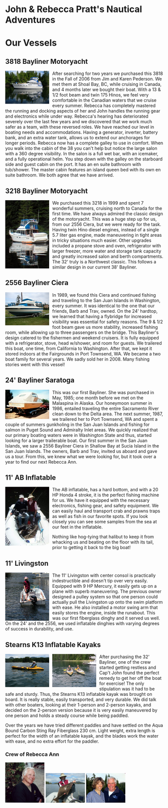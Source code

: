# John & Rebecca Pratt's Nautical Adventures

# Our Vessels

## 3818 Bayliner Motoryacht
<a href="https://raw.githubusercontent.com/Rkayak/pratt/images/NEW/RebeccaAnnIV.png" rel="lightbox[Boats]" title="Rebecca Ann IV"><img src="https://raw.githubusercontent.com/Rkayak/pratt/images/NEW/RebeccaAnnIV.png" alt="Rebecca Ann IV" width="140px" style="float: left; padding-right: 10px;"></a>
After searching for two years we purchased this 3818 in the Fall of 2006 from Jim and Karen Pederson. We met them at Shoal Bay, BC, while cruising in Canada, and 4 months later we bought their boat. With a 13 & 1/2 foot beam and twin 175 Hinos, we feel very comfortable in the Canadian waters that we cruise every summer. Rebecca has completely mastered the running and docking aspects of her and John handles the running gear and electronics while under way. Rebecca's hearing has deteriorated severely over the last few years and we discovered that we work much safer as a team, with these reversed roles. We have reached our level in boating needs and accommodations. Having a generator, inverter, battery bank, and an extra water tank, allows us to extend our anchorages for longer periods. Rebecca now has a complete galley to use in comfort. When you walk into the cabin of the 38 you can't help but notice the large salon with a 360 degree visibility. In the salon is a full wet bar, with an icemaker, and a fully operational helm. You step down with the galley on the starboard side and guest cabin on the port. It has an en suite bathroom with tub/shower. The master cabin features an island queen bed with its own en suite bathroom. We both agree that we have arrived.


## 3218 Bayliner Motoryacht
<a href="https://raw.githubusercontent.com/Rkayak/pratt/images/NEW/RebeccaAnnIII.png" rel="lightbox[Boats]" title="Rebecca Ann III"><img src="https://raw.githubusercontent.com/Rkayak/pratt/images/NEW/RebeccaAnnIII.png" alt="Rebecca Ann III" width="140px" style="float: left; padding-right: 10px;"></a>
We purchased this 3218 in 1999 and spent 7 wonderful summers, cruising north to Canada for the first time. We have always admired the classic design of the motoryacht. This was a huge step up for us, from our 2556 Ciera, but we were ready for the task. Having twin Hino diesel engines, instead of a single 5.7 liter gas engine, made maneuvering in tight areas in tricky situations much easier. Other upgrades included a propane stove and oven, refrigerator with larger freezer, more water and storage tank capacity and greatly increased salon and berth compartments. The 32' truly is a Northwest classic. This follows a similar design in our current 38' Bayliner.


## 2556 Bayliner Ciera
<a href="https://raw.githubusercontent.com/Rkayak/pratt/images/NEW/RebeccaAnnII.png" rel="lightbox[Boats]" title="Rebecca Ann II"><img src="https://raw.githubusercontent.com/Rkayak/pratt/images/NEW/RebeccaAnnII.png" alt="Rebecca Ann II" width="140px" style="float: left; padding-right: 10px;"></a>
In 1989, we found this Ciera and continued fishing and traveling to the San Juan Islands in Washington, every summer. It was identical to the one that our friends, Barb and Trav, owned. On the 24' hardtop, we learned that having a flybridge for increased visibility was essential for safety reasons. The 9 & 1/2 foot beam gave us more stability, increased fishing room, while allowing up to three passengers on the bridge. This Bayliner's design catered to the fishermen and weekend cruisers. It is fully equipped with a refrigerator, stove, head w/shower, and room for guests. We trailered this boat, one time, from California to Washington. After that, we kept it stored indoors at the Fairgrounds in Port Townsend, WA. We became a two boat family for several years. We sadly sold her in 2008. Many fishing stories went with this vessel!


## 24' Bayliner Saratoga
<a href="https://raw.githubusercontent.com/Rkayak/pratt/images/NEW/RebeccaAnnI.png" rel="lightbox[Boats]" title="Rebecca Ann I"><img src="https://raw.githubusercontent.com/Rkayak/pratt/images/NEW/RebeccaAnnI.png" alt="Rebecca Ann I" width="140px" style="float: left; padding-right: 10px;"></a>
This was our first Bayliner. She was purchased in May, 1985; one month before we met on the Malaspina in Alaska. Our honeymoon summer in 1986, entailed traveling the entire Sacramento River clean down to the Delta area.  The next summer, 1987, we trailered her to Port Townsend, WA and spent a couple of summers gunkholing in the San Juan Islands and fishing for salmon in Puget Sound and Admiralty Inlet areas.  We quickly realized that our primary boating waters were in Washington State and thus, started looking for a larger trailerable boat. Our first summer in the San Juan Islands, we saw a 2556 Bayliner Ciera in Shallow Bay at Sucia Island in the San Juan Islands.  The owners, Barb and Trav, invited us aboard and gave us a tour.  From this, we knew what we were looking for, but it took over a year to find our next Rebecca Ann.


## 11' AB Inflatable
<a href="https://raw.githubusercontent.com/Rkayak/pratt/images/NEW/ABInflatable.png" rel="lightbox[Boats]" title="11' AB Inflatable"><img src="https://raw.githubusercontent.com/Rkayak/pratt/images/NEW/ABInflatable.png" alt="11' AB Inflatable" width="140px" style="float: left; padding-right: 10px;"></a>
The AB inflatable, has a hard bottom, and with a 20 HP Honda 4 stroke, it is the perfect fishing machine for us. We have it equipped with the necessary electronics, fishing gear, and safety equipment. We can easily haul and transport crab and prawns traps as well as fish in our favorite spots. If you look closely you can see some samples from the sea at our feet in the inflatable.

Nothing like hog-tying that halibut to keep it from whacking us and beating on the floor with its tail, prior to getting it back to the big boat!


## 11' Livingston
<a href="https://raw.githubusercontent.com/Rkayak/pratt/images/NEW/Livingston.png" rel="lightbox[Boats]" title="11' Livingston"><img src="https://raw.githubusercontent.com/Rkayak/pratt/images/NEW/Livingston.png" alt="11' Livingston" width="140px" style="float: left; padding-right: 10px;"></a>
The 11' Livingston with center consol is practically indestructible and doesn't tip over very easily. Equipped with 9 HP Mercury, it easily gets up on a plane with superb maneuvering. The previous owner designed a pulley system so that one person could actually pull the Livingston up onto the swim platform with ease. He also installed a motor swing arm that easily stores the engine, inside the runabout. This was our first fiberglass dinghy and it served us well. On the 24' and the 2556, we used inflatable dinghies with varying degrees of success in durability, and use.


## Stearns K13 Inflatable Kayaks
<a href="https://raw.githubusercontent.com/Rkayak/pratt/images/NEW/k13a.png" rel="lightbox[Boats]" title="Stearns K13 Inflatable Kayak"><img src="https://raw.githubusercontent.com/Rkayak/pratt/images/NEW/k13a.png" alt="Stearns K13 Inflatable Kayak" width="140px" style="float: left; padding-right: 10px;"></a>
<a href="https://raw.githubusercontent.com/Rkayak/pratt/images/NEW/k13b.png" rel="lightbox[Boats]" title="Stearns K13 Inflatable Kayak"><img src="https://raw.githubusercontent.com/Rkayak/pratt/images/NEW/k13b.png" alt="Stearns K13 Inflatable Kayak" width="140px" style="float: left; padding-right: 10px;"></a>

After purchasing the 32' Bayliner, one of the crew started getting restless and Cap't John found the perfect remedy to get her off the boat for exercise! The only stipulation was it had to be safe and sturdy.  Thus, the Stearns K13 inflatable kayak was brought on board. It is really stable, easily transported, and very durable. We did talk with other boaters, looking at their 1-person and 2-person kayaks, and decided on the 2-person version because it is very easily maneuvered by one person and holds a steady course while being paddled.

Over the years we have tried different paddles and have settled on the Aqua Bound Carbon Sting Ray Fiberglass 230 cm. Light weight, extra length is perfect for the width of an inflatable kayak, and the blades work the water with ease, and no extra effort for the paddler.

### Crew of Rebecca Ann

<img src="https://raw.githubusercontent.com/Rkayak/pratt/images/NEW/JPrattHillmanSweater.png" width="125px" alt="Capt. Pratt" />
<img src="https://raw.githubusercontent.com/Rkayak/pratt/images/NEW/pict0094-1.JPG" width="125px" alt="1st Mate Rebecca Pratt" />
<img src="https://raw.githubusercontent.com/Rkayak/pratt/images/NEW/JoesCove22007.jpg" width="125px" alt="Capt. and 1st Mate" />
